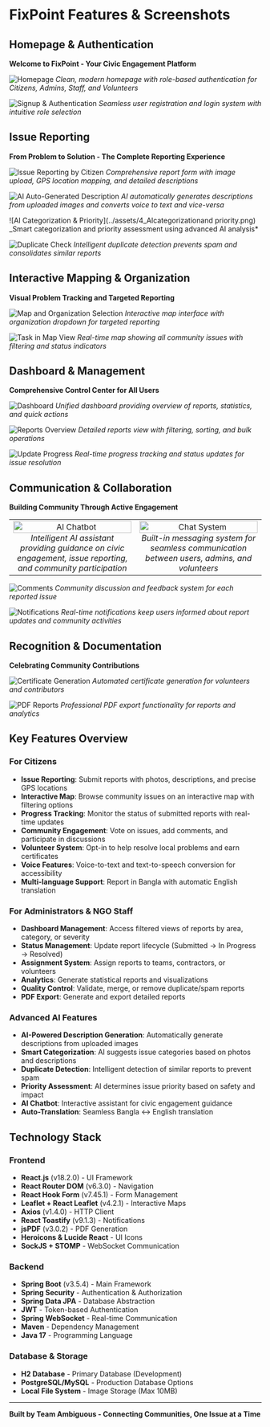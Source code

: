 # FixPoint Features & Screenshots

## Homepage & Authentication

**Welcome to FixPoint - Your Civic Engagement Platform**

![Homepage](../assets/homepage.png)
_Clean, modern homepage with role-based authentication for Citizens, Admins, Staff, and Volunteers_

![Signup & Authentication](../assets/2_signup_auth.png)
_Seamless user registration and login system with intuitive role selection_

## Issue Reporting

**From Problem to Solution - The Complete Reporting Experience**

![Issue Reporting by Citizen](../assets/3_reporting_issue_by_citizen.png)
_Comprehensive report form with image upload, GPS location mapping, and detailed descriptions_

![AI Auto-Generated Description](../assets/4_AI_auto_generateddescriptionandvoicetotext.png)
_AI automatically generates descriptions from uploaded images and converts voice to text and vice-versa_

![AI Categorization & Priority](../assets/4_AIcategorizationand priority.png)
\_Smart categorization and priority assessment using advanced AI analysis\*

![Duplicate Check](../assets/6_duplicatecheck.png)
_Intelligent duplicate detection prevents spam and consolidates similar reports_

## Interactive Mapping & Organization

**Visual Problem Tracking and Targeted Reporting**

![Map and Organization Selection](../assets/5_mapandorganizationselect.png)
_Interactive map interface with organization dropdown for targeted reporting_

![Task in Map View](../assets/taskinmapview.png)
_Real-time map showing all community issues with filtering and status indicators_

## Dashboard & Management

**Comprehensive Control Center for All Users**

![Dashboard](../assets/7_dashboard.png)
_Unified dashboard providing overview of reports, statistics, and quick actions_

![Reports Overview](../assets/8_reportshpw.png)
_Detailed reports view with filtering, sorting, and bulk operations_

![Update Progress](../assets/8_updateprogress.png)
_Real-time progress tracking and status updates for issue resolution_

## Communication & Collaboration

**Building Community Through Active Engagement**

<div align="center">
  <table>
    <tr>
      <td align="center" width="50%">
        <img src="../assets/AIchatbot.png" alt="AI Chatbot" width="100%"/>
        <br><em>Intelligent AI assistant providing guidance on civic engagement, issue reporting, and community participation</em>
      </td>
      <td align="center" width="50%">
        <img src="../assets/chat.png" alt="Chat System" width="100%"/>
        <br><em>Built-in messaging system for seamless communication between users, admins, and volunteers</em>
      </td>
    </tr>
  </table>
</div>

![Comments](../assets/comment.png)
_Community discussion and feedback system for each reported issue_

![Notifications](../assets/notification.png)
_Real-time notifications keep users informed about report updates and community activities_

## Recognition & Documentation

**Celebrating Community Contributions**

![Certificate Generation](../assets/cirtificate.png)
_Automated certificate generation for volunteers and contributors_

![PDF Reports](../assets/reportpdf.png)
_Professional PDF export functionality for reports and analytics_

## Key Features Overview

### For Citizens

- **Issue Reporting**: Submit reports with photos, descriptions, and precise GPS locations
- **Interactive Map**: Browse community issues on an interactive map with filtering options
- **Progress Tracking**: Monitor the status of submitted reports with real-time updates
- **Community Engagement**: Vote on issues, add comments, and participate in discussions
- **Volunteer System**: Opt-in to help resolve local problems and earn certificates
- **Voice Features**: Voice-to-text and text-to-speech conversion for accessibility
- **Multi-language Support**: Report in Bangla with automatic English translation

### For Administrators & NGO Staff

- **Dashboard Management**: Access filtered views of reports by area, category, or severity
- **Status Management**: Update report lifecycle (Submitted → In Progress → Resolved)
- **Assignment System**: Assign reports to teams, contractors, or volunteers
- **Analytics**: Generate statistical reports and visualizations
- **Quality Control**: Validate, merge, or remove duplicate/spam reports
- **PDF Export**: Generate and export detailed reports

### Advanced AI Features

- **AI-Powered Description Generation**: Automatically generate descriptions from uploaded images
- **Smart Categorization**: AI suggests issue categories based on photos and descriptions
- **Duplicate Detection**: Intelligent detection of similar reports to prevent spam
- **Priority Assessment**: AI determines issue priority based on safety and impact
- **AI Chatbot**: Interactive assistant for civic engagement guidance
- **Auto-Translation**: Seamless Bangla ↔ English translation

## Technology Stack

### Frontend

- **React.js** (v18.2.0) - UI Framework
- **React Router DOM** (v6.3.0) - Navigation
- **React Hook Form** (v7.45.1) - Form Management
- **Leaflet + React Leaflet** (v4.2.1) - Interactive Maps
- **Axios** (v1.4.0) - HTTP Client
- **React Toastify** (v9.1.3) - Notifications
- **jsPDF** (v3.0.2) - PDF Generation
- **Heroicons & Lucide React** - UI Icons
- **SockJS + STOMP** - WebSocket Communication

### Backend

- **Spring Boot** (v3.5.4) - Main Framework
- **Spring Security** - Authentication & Authorization
- **Spring Data JPA** - Database Abstraction
- **JWT** - Token-based Authentication
- **Spring WebSocket** - Real-time Communication
- **Maven** - Dependency Management
- **Java 17** - Programming Language

### Database & Storage

- **H2 Database** - Primary Database (Development)
- **PostgreSQL/MySQL** - Production Database Options
- **Local File System** - Image Storage (Max 10MB)

---

**Built by Team Ambiguous - Connecting Communities, One Issue at a Time**
